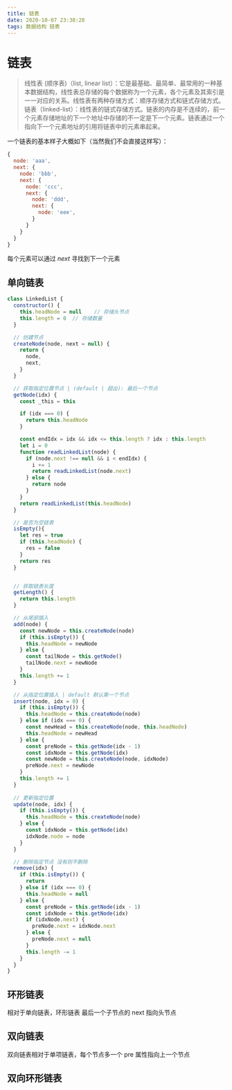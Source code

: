 ```yaml
---
title: 链表
date: 2020-10-07 23:38:28
tags: 数据结构 链表
---
```


# 链表

> 线性表 (顺序表)（list, linear list）：它是最基础、最简单、最常用的一种基本数据结构，线性表总存储的每个数据称为一个元素，各个元素及其索引是一一对应的关系。线性表有两种存储方式：顺序存储方式和链式存储方式。
> 链表（linked-list）：线性表的链式存储方式。链表的内存是不连续的，前一个元素存储地址的下一个地址中存储的不一定是下一个元素。链表通过一个指向下一个元素地址的引用将链表中的元素串起来。

一个链表的基本样子大概如下（当然我们不会直接这样写）：

```js {.line-numbers}
{
  node: 'aaa',
  next: {
    node: 'bbb',
    next: {
      node: 'ccc',
      next: {
        node: 'ddd',
        next: {
          node: 'eee',
        }
      }
    }
  }
}
```

每个元素可以通过 *next* 寻找到下一个元素

## 单向链表

```js {.link-numbers}
class LinkedList {
  constructor() {
    this.headNode = null    // 存储头节点
    this.length = 0  // 存储数量
  }

  // 创建节点
  createNode(node, next = null) {
    return {
      node,
      next,
    }
  }

  // 获取指定位置节点 | (default | 超出): 最后一个节点
  getNode(idx) {
    const _this = this

    if (idx === 0) {
      return this.headNode
    }

    const endIdx = idx && idx <= this.length ? idx : this.length
    let i = 0
    function readLinkedList(node) {
      if (node.next !== null && i < endIdx) {
        i += 1
        return readLinkedList(node.next)
      } else {
        return node
      }
    }
    return readLinkedList(this.headNode)
  }

  // 是否为空链表
  isEmpty(){
    let res = true
    if (this.headNode) {
      res = false
    }
    return res
  }


  // 获取链表长度
  getLength() {
    return this.length
  }

  // 从尾部插入
  add(node) {
    const newNode = this.createNode(node)
    if (this.isEmpty()) {
      this.headNode = newNode
    } else {
      const tailNode = this.getNode()
      tailNode.next = newNode
    }
    this.length += 1
  }

  // 从指定位置插入 | default 默认第一个节点
  insert(node, idx = 0) {
    if (this.isEmpty()) {
      this.headNode = this.createNode(node)
    } else if (idx === 0) {
      const newHead = this.createNode(node, this.headNode)
      this.headNode = newHead
    } else {
      const preNode = this.getNode(idx - 1)
      const idxNode = this.getNode(idx)
      const newNode = this.createNode(node, idxNode)
      preNode.next = newNode
    }
    this.length += 1
  }
  
  // 更新指定位置
  update(node, idx) {
    if (this.isEmpty()) {
      this.headNode = this.createNode(node)
    } else {
      const idxNode = this.getNode(idx)
      idxNode.node = node
    }
  }

  // 删除指定节点 没有则不删除
  remove(idx) {
    if (this.isEmpty()) {
      return
    } else if (idx === 0) {
      this.headNode = null
    } else {
      const preNode = this.getNode(idx - 1)
      const idxNode = this.getNode(idx)
      if (idxNode.next) {
        preNode.next = idxNode.next
      } else {
        preNode.next = null
      }
      this.length -= 1
    }
  }
}
```

## 环形链表

相对于单向链表，环形链表 最后一个子节点的 next 指向头节点

## 双向链表

双向链表相对于单项链表，每个节点多一个 pre 属性指向上一个节点

## 双向环形链表
